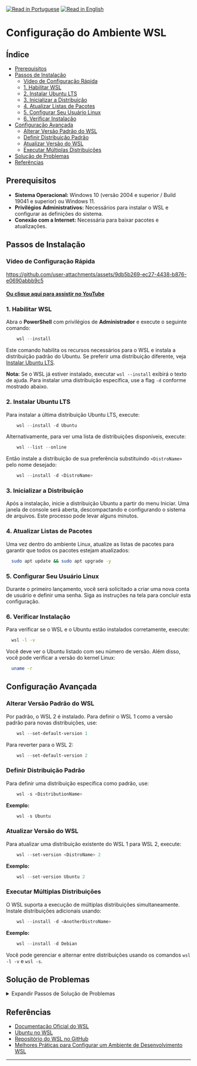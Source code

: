 [![Read in Portuguese](https://img.shields.io/badge/%F0%9F%87%A7%F0%9F%87%B7%20Portugu%C3%AAs-gray.svg)](wsl_installation.pt-BR.md)
[![Read in English](https://img.shields.io/badge/%F0%9F%87%BA%F0%9F%87%B8%20English-F0FFFF.svg)](wsl_installation.md)

# Configuração do Ambiente WSL

## Índice
- [Prerequisitos](#prerequisitos)
- [Passos de Instalação](#passos-de-instalação)
    - [Vídeo de Configuração Rápida](#vídeo-de-configuração-rápida)
    - [1. Habilitar WSL](#1-habilitar-wsl)
    - [2. Instalar Ubuntu LTS](#2-instalar-ubuntu-lts)
    - [3. Inicializar a Distribuição](#3-inicializar-a-distribuição)
    - [4. Atualizar Listas de Pacotes](#4-atualizar-listas-de-pacotes)
    - [5. Configurar Seu Usuário Linux](#5-configurar-seu-usuário-linux)
    - [6. Verificar Instalação](#6-verificar-instalação)
- [Configuração Avançada](#configuração-avançada)
    - [Alterar Versão Padrão do WSL](#alterar-versão-padrão-do-wsl)
    - [Definir Distribuição Padrão](#definir-distribuição-padrão)
    - [Atualizar Versão do WSL](#atualizar-versão-do-wsl)
    - [Executar Múltiplas Distribuições](#executar-múltiplas-distribuições)
- [Solução de Problemas](#solução-de-problemas)
- [Referências](#referências)

## Prerequisitos

- **Sistema Operacional:** Windows 10 (versão 2004 e superior / Build 19041 e superior) ou Windows 11.
- **Privilégios Administrativos:** Necessários para instalar o WSL e configurar as definições do sistema.
- **Conexão com a Internet:** Necessária para baixar pacotes e atualizações.

## Passos de Instalação

### Vídeo de Configuração Rápida

https://github.com/user-attachments/assets/9db5b269-ec27-4438-b876-e0690abbb9c5

#### [Ou clique aqui para assistir no YouTube](https://youtu.be/PmBIG8HSWPQ)

### 1. Habilitar WSL

Abra o **PowerShell** com privilégios de **Administrador** e execute o seguinte comando:

```powershell
    wsl --install
```

Este comando habilita os recursos necessários para o WSL e instala a distribuição padrão do Ubuntu. Se preferir uma distribuição diferente, veja [Instalar Ubuntu LTS](#2-instalar-ubuntu-lts).

**Nota:** Se o WSL já estiver instalado, executar `wsl --install` exibirá o texto de ajuda. Para instalar uma distribuição específica, use a flag `-d` conforme mostrado abaixo.

### 2. Instalar Ubuntu LTS

Para instalar a última distribuição Ubuntu LTS, execute:

```powershell
    wsl --install -d Ubuntu
```

Alternativamente, para ver uma lista de distribuições disponíveis, execute:

```powershell
    wsl --list --online
```

Então instale a distribuição de sua preferência substituindo `<DistroName>` pelo nome desejado:

```powershell
    wsl --install -d <DistroName>
```

### 3. Inicializar a Distribuição

Após a instalação, inicie a distribuição Ubuntu a partir do menu Iniciar. Uma janela de console será aberta, descompactando e configurando o sistema de arquivos. Este processo pode levar alguns minutos.

### 4. Atualizar Listas de Pacotes

Uma vez dentro do ambiente Linux, atualize as listas de pacotes para garantir que todos os pacotes estejam atualizados:

```bash
  sudo apt update && sudo apt upgrade -y
```

### 5. Configurar Seu Usuário Linux

Durante o primeiro lançamento, você será solicitado a criar uma nova conta de usuário e definir uma senha. Siga as instruções na tela para concluir esta configuração.

### 6. Verificar Instalação

Para verificar se o WSL e o Ubuntu estão instalados corretamente, execute:

```bash
  wsl -l -v
```

Você deve ver o Ubuntu listado com seu número de versão. Além disso, você pode verificar a versão do kernel Linux:

```bash
  uname -r
```

## Configuração Avançada

### Alterar Versão Padrão do WSL

Por padrão, o WSL 2 é instalado. Para definir o WSL 1 como a versão padrão para novas distribuições, use:

```powershell
    wsl --set-default-version 1
```

Para reverter para o WSL 2:

```powershell
    wsl --set-default-version 2
```

### Definir Distribuição Padrão

Para definir uma distribuição específica como padrão, use:

```powershell
    wsl -s <DistributionName>
```

**Exemplo:**

```powershell
    wsl -s Ubuntu
```

### Atualizar Versão do WSL

Para atualizar uma distribuição existente do WSL 1 para WSL 2, execute:

```powershell
    wsl --set-version <DistroName> 2
```

**Exemplo:**

```powershell
    wsl --set-version Ubuntu 2
```

### Executar Múltiplas Distribuições

O WSL suporta a execução de múltiplas distribuições simultaneamente. Instale distribuições adicionais usando:

```powershell
    wsl --install -d <AnotherDistroName>
```

**Exemplo:**

```powershell
    wsl --install -d Debian
```

Você pode gerenciar e alternar entre distribuições usando os comandos `wsl -l -v` e `wsl -s`.

## Solução de Problemas

<details>
  <summary>Expandir Passos de Solução de Problemas</summary>

### Problemas de Instalação do WSL

- **Assegure-se de que a Virtualização Está Habilitada:**
    - Reinicie seu computador e entre nas configurações do BIOS/UEFI.
    - Habilite a tecnologia de virtualização (Intel VT-x ou AMD-V).

- **Verificar Versão do Windows:**
    - Execute `winver` na caixa de diálogo Executar (`Win + R`) para verificar sua versão do Windows.
    - Assegure-se de que é Windows 10 versão 2004 ou superior, ou Windows 11.

- **Verificar Instalação do WSL:**
    - Execute `wsl --version` para verificar a versão do WSL instalada.

### Problemas de Inicialização

- **Distribuição Falha ao Inicializar:**
    - Desregistre e reinstale a distribuição:

```powershell
    wsl --unregister <DistroName>
    wsl --install -d <DistroName>
```

### Problemas de Conectividade de Rede

- **Sem Acesso à Internet no WSL:**
    - Reinicie a rede do WSL:

```bash
    sudo service networking restart
```

- **Firewall Bloqueando Portas:**
    - Assegure-se de que o Firewall do Windows permite o tráfego do WSL.

### Problemas Gerais

- **Atualizar WSL:**
    - Execute o seguinte comando para atualizar o WSL para a versão mais recente:

```powershell
    wsl --update
```

</details>

## Referências

- [Documentação Oficial do WSL](https://learn.microsoft.com/windows/wsl/)
- [Ubuntu no WSL](https://documentation.ubuntu.com/wsl/en/latest/)
- [Repositório do WSL no GitHub](https://github.com/microsoft/WSL)
- [Melhores Práticas para Configurar um Ambiente de Desenvolvimento WSL](https://learn.microsoft.com/windows/wsl/setup/environment)

---